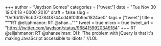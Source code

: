 
+++
author = "Jaydson Gomes"
categories = ["tweet"]
date = "Tue Nov 30 19:04:18 +0000 2010"
draft = false
slug = "0ef6b1076cb070784f8744cd46f03b9ac1824ae0"
tags = ["tweet"]
title = """RT @elijahmanor: RT @shan..."""
tweet = true
micro = true
tweet_url = "https://twitter.com/jaydson/status/9684159920349184"
+++
RT @elijahmanor: RT @shanselman: OH: 'The problem with jQuery is that it's making JavaScript accessible to idiots." //LOL
